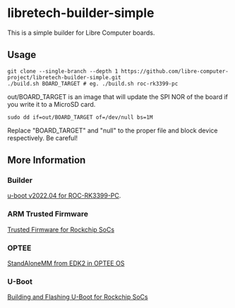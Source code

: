 # libretech-builder-simple

This is a simple builder for Libre Computer boards.

## Usage

	git clone --single-branch --depth 1 https://github.com/libre-computer-project/libretech-builder-simple.git
	./build.sh BOARD_TARGET # eg. ./build.sh roc-rk3399-pc
	
out/BOARD_TARGET is an image that will update the SPI NOR of the board if you write it to a MicroSD card.

	sudo dd if=out/BOARD_TARGET of=/dev/null bs=1M

Replace "BOARD_TARGET" and "null" to the proper file and block device respectively. Be careful!

## More Information

### Builder
[u-boot v2022.04 for ROC-RK3399-PC](https://docs.google.com/document/d/1AAM7x48Z95iLpF5f5JBrEqgYNY27Idx1-nfyYzHDvZw/edit?usp=sharing).

### ARM Trusted Firmware
[Trusted Firmware for Rockchip SoCs](https://trustedfirmware-a.readthedocs.io/en/latest/plat/rockchip.html?highlight=rockchip#rockchip-socs)

### OPTEE
[StandAloneMM from EDK2 in OPTEE OS](https://optee.readthedocs.io/en/latest/building/efi_vars/stmm.html)

### U-Boot
[Building and Flashing U-Boot for Rockchip SoCs](https://u-boot.readthedocs.io/en/latest/board/rockchip/rockchip.html?highlight=rockchip#building)
